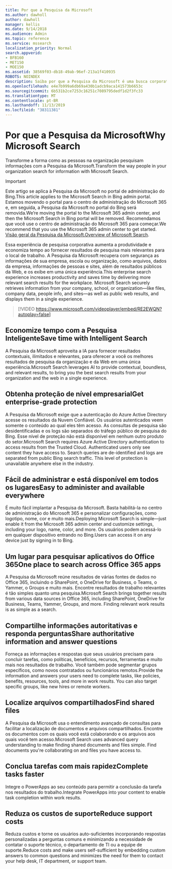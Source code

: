 ```yaml
---
title: Por que a Pesquisa da Microsoft
ms.author: dawholl
author: dawholl
manager: kellis
ms.date: 9/14/2018
ms.audience: Admin
ms.topic: reference
ms.service: mssearch
localization_priority: Normal
search.appverid:
- BFB160
- MET150
- MOE150
ms.assetid: 38569f03-db18-49ab-96ef-213a1f410935
ROBOTS: NOINDEX
description: Saiba por que a Pesquisa da Microsoft é uma busca corporativa inteligente para o ambiente de trabalho moderno.
ms.openlocfilehash: e4e7b999a6db69a430b1adcb9aca141573b6653c
ms.sourcegitcommit: 6b531b2ce7253c16251c7089795dedf1d2f3fc33
ms.translationtype: MT
ms.contentlocale: pt-BR
ms.lasthandoff: 11/13/2019
ms.locfileid: "38311381"
---
```

# <a name="why-microsoft-search"></a><span data-ttu-id="e1647-103">Por que a Pesquisa da Microsoft</span><span class="sxs-lookup"><span data-stu-id="e1647-103">Why Microsoft Search</span></span>

<span data-ttu-id="e1647-104">Transforme a forma como as pessoas na organização pesquisam informações com a Pesquisa da Microsoft.</span><span class="sxs-lookup"><span data-stu-id="e1647-104">Transform the way people in your organization search for information with Microsoft Search.</span></span> 

> [!IMPORTANT]
> <span data-ttu-id="e1647-105">Este artigo se aplica à Pesquisa da Microsoft no portal de administração do Bing.</span><span class="sxs-lookup"><span data-stu-id="e1647-105">This article applies to the Microsoft Search in Bing admin portal.</span></span> <span data-ttu-id="e1647-106">Estamos movendo o portal para o centro de administração do Microsoft 365 e, em seguida, a Pesquisa da Microsoft no portal do Bing será removida.</span><span class="sxs-lookup"><span data-stu-id="e1647-106">We’re moving the portal to the Microsoft 365 admin center, and then the Microsoft Search in Bing portal will be removed.</span></span> <span data-ttu-id="e1647-107">Recomendamos que você use o centro de administração do Microsoft 365 para começar.</span><span class="sxs-lookup"><span data-stu-id="e1647-107">We recommend that you use the Microsoft 365 admin center to get started.</span></span> <span data-ttu-id="e1647-108">[Visão geral da Pesquisa da Microsoft.](overview-microsoft-search.md)</span><span class="sxs-lookup"><span data-stu-id="e1647-108">[Overview of Microsoft Search](overview-microsoft-search.md).</span></span>
  
<span data-ttu-id="e1647-p102">Essa experiência de pesquisa corporativa aumenta a produtividade e economiza tempo ao fornecer resultados de pesquisa mais relevantes para o local de trabalho. A Pesquisa da Microsoft recupera com segurança as informações de sua empresa, escola ou organização, como arquivos, dados da empresa, informações de pessoas e sites, além de resultados públicos da Web, e os exibe em uma única experiência.</span><span class="sxs-lookup"><span data-stu-id="e1647-p102">This enterprise search experience increases productivity and saves time by delivering more relevant search results for the workplace. Microsoft Search securely retrieves information from your company, school, or organization—like files, company data, people info, and sites—as well as public web results, and displays them in a single experience.</span></span>

> [!VIDEO https://www.microsoft.com/videoplayer/embed/RE2EWQN?autoplay=false]
  
## <a name="save-time-with-intelligent-search"></a><span data-ttu-id="e1647-111">Economize tempo com a Pesquisa Inteligente</span><span class="sxs-lookup"><span data-stu-id="e1647-111">Save time with Intelligent Search</span></span>

<span data-ttu-id="e1647-112">A Pesquisa da Microsoft aproveita a IA para fornecer resultados contextuais, ilimitados e relevantes, para oferecer a você os melhores resultados de pesquisa da organização e da Web em uma única experiência.</span><span class="sxs-lookup"><span data-stu-id="e1647-112">Microsoft Search leverages AI to provide contextual, boundless, and relevant results, to bring you the best search results from your organization and the web in a single experience.</span></span>
  
## <a name="get-enterprise-grade-protection"></a><span data-ttu-id="e1647-113">Obtenha proteção de nível empresarial</span><span class="sxs-lookup"><span data-stu-id="e1647-113">Get enterprise-grade protection</span></span>

<span data-ttu-id="e1647-p103">A Pesquisa da Microsoft exige que a autenticação do Azure Active Directory acesse os resultados da Nuvem Confiável. Os usuários autenticados veem somente o conteúdo ao qual eles têm acesso. As consultas de pesquisa são desidentificadas e os logs são separados do tráfego público de pesquisa do Bing. Esse nível de proteção não está disponível em nenhum outro produto do setor.</span><span class="sxs-lookup"><span data-stu-id="e1647-p103">Microsoft Search requires Azure Active Directory authentication to access results from the Trusted Cloud. Authenticated users only see content they have access to. Search queries are de-identified and logs are separated from public Bing search traffic. This level of protection is unavailable anywhere else in the industry.</span></span>
  
## <a name="easy-to-administer-and-available-everywhere"></a><span data-ttu-id="e1647-118">Fácil de administrar e está disponível em todos os lugares</span><span class="sxs-lookup"><span data-stu-id="e1647-118">Easy to administer and available everywhere</span></span>

<span data-ttu-id="e1647-119">É muito fácil implantar a Pesquisa da Microsoft. Basta habilitá-la no centro de administração do Microsoft 365 e personalizar configurações, como logotipo, nome, cor e muito mais.</span><span class="sxs-lookup"><span data-stu-id="e1647-119">Deploying Microsoft Search is simple—just enable it from the Microsoft 365 admin center and customize settings, including your logo, name, color, and more.</span></span> <span data-ttu-id="e1647-120">Os usuários podem acessá-lo em qualquer dispositivo entrando no Bing.</span><span class="sxs-lookup"><span data-stu-id="e1647-120">Users can access it on any device just by signing in to Bing.</span></span>
  
## <a name="one-place-to-search-across-office-365-apps"></a><span data-ttu-id="e1647-121">Um lugar para pesquisar aplicativos do Office 365</span><span class="sxs-lookup"><span data-stu-id="e1647-121">One place to search across Office 365 apps</span></span>

<span data-ttu-id="e1647-p105">A Pesquisa da Microsoft reúne resultados de várias fontes de dados no Office 365, incluindo o SharePoint, o OneDrive for Business, o Teams, o Yammer, o Groups e muito mais. Encontre resultados de trabalho relevantes é tão simples quanto uma pesquisa.</span><span class="sxs-lookup"><span data-stu-id="e1647-p105">Microsoft Search brings together results from various data sources in Office 365, including SharePoint, OneDrive for Business, Teams, Yammer, Groups, and more. Finding relevant work results is as simple as a search.</span></span>
  
## <a name="share-authoritative-information-and-answer-questions"></a><span data-ttu-id="e1647-124">Compartilhe informações autoritativas e responda perguntas</span><span class="sxs-lookup"><span data-stu-id="e1647-124">Share authoritative information and answer questions</span></span>

<span data-ttu-id="e1647-p106">Forneça as informações e respostas que seus usuários precisam para concluir tarefas, como políticas, benefícios, recursos, ferramentas e muito mais nos resultados de trabalho. Você também pode segmentar grupos específicos, como novos contratados ou funcionários remotos.</span><span class="sxs-lookup"><span data-stu-id="e1647-p106">Provide the information and answers your users need to complete tasks, like policies, benefits, resources, tools, and more in work results. You can also target specific groups, like new hires or remote workers.</span></span>
  
## <a name="find-shared-files"></a><span data-ttu-id="e1647-127">Localize arquivos compartilhados</span><span class="sxs-lookup"><span data-stu-id="e1647-127">Find shared files</span></span>

<span data-ttu-id="e1647-p107">A Pesquisa da Microsoft usa o entendimento avançado de consultas para facilitar a localização de documentos e arquivos compartilhados. Encontre os documentos com os quais você está colaborando e os arquivos aos quais você tem acesso.</span><span class="sxs-lookup"><span data-stu-id="e1647-p107">Microsoft Search uses advanced query understanding to make finding shared documents and files simple. Find documents you're collaborating on and files you have access to.</span></span> 
  
## <a name="complete-tasks-faster"></a><span data-ttu-id="e1647-130">Conclua tarefas com mais rapidez</span><span class="sxs-lookup"><span data-stu-id="e1647-130">Complete tasks faster</span></span>

<span data-ttu-id="e1647-131">Integre o PowerApps ao seu conteúdo para permitir a conclusão da tarefa nos resultados do trabalho.</span><span class="sxs-lookup"><span data-stu-id="e1647-131">Integrate PowerApps into your content to enable task completion within work results.</span></span>
  
## <a name="reduce-support-costs"></a><span data-ttu-id="e1647-132">Reduza os custos de suporte</span><span class="sxs-lookup"><span data-stu-id="e1647-132">Reduce support costs</span></span>

<span data-ttu-id="e1647-133">Reduza custos e torne os usuários auto-suficientes incorporando respostas personalizadas a perguntas comuns e minimizando a necessidade de contatar o suporte técnico, o departamento de TI ou a equipe de suporte.</span><span class="sxs-lookup"><span data-stu-id="e1647-133">Reduce costs and make users self-sufficient by embedding custom answers to common questions and minimizes the need for them to contact your help desk, IT department, or support team.</span></span>
  

